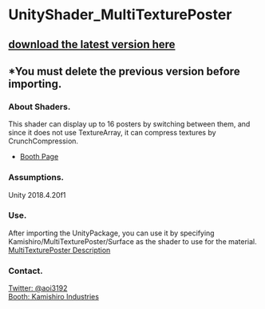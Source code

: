 # UnityShader_MultiTexturePoster
## [download the latest version here](https://github.com/AoiKamishiro/UnityShader_MultiTexturePoster/releases)
## *You must delete the previous version before importing.  
### About Shaders.
This shader can display up to 16 posters by switching between them, and since it does not use TextureArray, it can compress textures by CrunchCompression.
* [Booth Page](https://kamishirolab.booth.pm/items/2483104)
### Assumptions.
Unity 2018.4.20f1
### Use.
After importing the UnityPackage, you can use it by specifying Kamishiro/MultiTexturePoster/Surface as the shader to use for the material.  
[MultiTexturePoster Description](https://github.com/AoiKamishiro/UnityShader_MultiTexturePoster/blob/master/Description_EN.md)  
### Contact.
[Twitter: @aoi3192](https://twitter.com/aoi3192)  
[Booth: Kamishiro Industries](https://kamishirolab.booth.pm/)  
